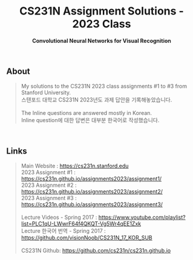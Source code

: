 <h1 align="center">CS231N Assignment Solutions - 2023 Class</h1>
<p align="center"><b>Convolutional Neural Networks for Visual Recognition</b></p>
<br/>

## About
> My solutions to the CS231N 2023 class assignments #1 to #3 from Stanford University.  
스탠포드 대학교 CS231N 2023년도 과제 답안을 기록해놓았습니다.  
&nbsp;  
The Inline questions are answered mostly in Korean.  
Inline question에 대한 답변은 대부분 한국어로 작성했습니다.  
<br/>

## Links
> Main Website  : https://cs231n.stanford.edu  
2023 Assignment #1 : https://cs231n.github.io/assignments2023/assignment1/  
2023 Assignment #2 : https://cs231n.github.io/assignments2023/assignment2/  
2023 Assignment #3 : https://cs231n.github.io/assignments2023/assignment3/  
&nbsp;  
Lecture Videos - Spring 2017 : https://www.youtube.com/playlist?list=PLC1qU-LWwrF64f4QKQT-Vg5Wr4qEE1Zxk  
Lecture 한국어 번역 - Spring 2017 : https://github.com/visionNoob/CS231N_17_KOR_SUB  
&nbsp;  
CS231N Github: https://github.com/cs231n/cs231n.github.io  
